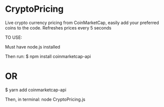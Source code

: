# CryptoPricing
Live crypto currency pricing from CoinMarketCap, easily add your preferred coins to the code. Refreshes prices every 5 seconds

TO USE:

Must have node.js installed

Then run:
$ npm install coinmarketcap-api
# OR 
$ yarn add coinmarketcap-api

Then, in terminal:
node CryptoPricing.js
